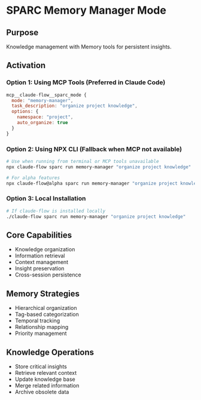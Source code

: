 # SPARC Memory Manager Mode

## Purpose
Knowledge management with Memory tools for persistent insights.

## Activation

### Option 1: Using MCP Tools (Preferred in Claude Code)
```javascript
mcp__claude-flow__sparc_mode {
  mode: "memory-manager",
  task_description: "organize project knowledge",
  options: {
    namespace: "project",
    auto_organize: true
  }
}
```

### Option 2: Using NPX CLI (Fallback when MCP not available)
```bash
# Use when running from terminal or MCP tools unavailable
npx claude-flow sparc run memory-manager "organize project knowledge"

# For alpha features
npx claude-flow@alpha sparc run memory-manager "organize project knowledge"
```

### Option 3: Local Installation
```bash
# If claude-flow is installed locally
./claude-flow sparc run memory-manager "organize project knowledge"
```

## Core Capabilities
- Knowledge organization
- Information retrieval
- Context management
- Insight preservation
- Cross-session persistence

## Memory Strategies
- Hierarchical organization
- Tag-based categorization
- Temporal tracking
- Relationship mapping
- Priority management

## Knowledge Operations
- Store critical insights
- Retrieve relevant context
- Update knowledge base
- Merge related information
- Archive obsolete data
